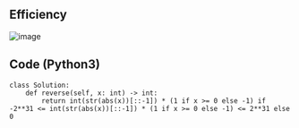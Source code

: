 ## Efficiency
![image](https://github.com/KCP17/Leetcode-solutions/assets/148914885/aa8714a4-9101-4272-bc6a-a5d1db5385ef)

## Code (Python3)
```python3 []
class Solution:
    def reverse(self, x: int) -> int:
        return int(str(abs(x))[::-1]) * (1 if x >= 0 else -1) if -2**31 <= int(str(abs(x))[::-1]) * (1 if x >= 0 else -1) <= 2**31 else 0
```
